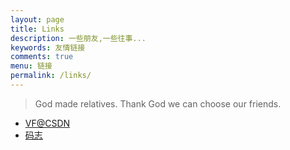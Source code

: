 ```yaml
---
layout: page
title: Links
description: 一些朋友,一些往事...
keywords: 友情链接
comments: true
menu: 链接
permalink: /links/
---
```


> God made relatives. Thank God we can choose our friends.

* [VF@CSDN](http://blog.csdn.net/tiger435)
* [码志](http://mazhuang.org)
